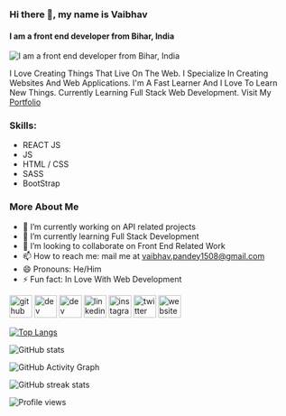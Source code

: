 ### Hi there 👋, my name is Vaibhav
#### I am a front end developer from Bihar, India
![I am a front end developer from Bihar, India](https://media.giphy.com/media/ZVik7pBtu9dNS/giphy.gif)

I Love Creating Things That Live On The Web. I Specialize In Creating Websites And Web Applications. I'm A Fast Learner And I Love To Learn New Things. Currently Learning Full Stack Web Development. Visit My [Portfolio](https://kumarvaibhav.vercel.app/)

### Skills: 
- REACT JS 
- JS
- HTML / CSS
- SASS
- BootStrap

### More About Me

- 🔭 I’m currently working on API related projects 
- 🌱 I’m currently learning Full Stack Development 
- 👯 I’m looking to collaborate on Front End Related Work 
- 📫 How to reach me: mail me at vaibhav.pandey1508@gmail.com 
- 😄 Pronouns: He/Him 
- ⚡ Fun fact: In Love With Web Development 


[<img src='https://github.githubassets.com/images/modules/logos_page/GitHub-Mark.png' alt='github' height='40'>](https://github.com/prgVaibhav)  [<img src='https://cdn.jsdelivr.net/npm/simple-icons@3.0.1/icons/dev-dot-to.svg' alt='dev' height='40'>](https://dev.to/devxvaibhav)  [<img src='https://cdn.jsdelivr.net/npm/simple-icons@3.0.1/icons/hashnode.svg' alt='dev' height='40'>](https://vaibhavwrites.hashnode.dev/)  [<img src='https://cdn.jsdelivr.net/npm/simple-icons@3.0.1/icons/linkedin.svg' alt='linkedin' height='40'>](https://www.linkedin.com/in/devXvaibhav/)  [<img src='https://cdn.jsdelivr.net/npm/simple-icons@3.0.1/icons/instagram.svg' alt='instagram' height='40'>](https://www.instagram.com/codeewithme/)  [<img src='https://cdn.jsdelivr.net/npm/simple-icons@3.0.1/icons/twitter.svg' alt='twitter' height='40'>](https://twitter.com/SyntaxError408)  [<img src='https://cdn.jsdelivr.net/npm/simple-icons@3.0.1/icons/icloud.svg' alt='website' height='40'>](https://kumarvaibhav.vercel.app/)  

[![Top Langs](https://github-readme-stats.vercel.app/api/top-langs/?username=prgVaibhav)](https://github.com/anuraghazra/github-readme-stats)

![GitHub stats](https://github-readme-stats.vercel.app/api?username=prgVaibhav&show_icons=true)  

![GitHub Activity Graph](https://activity-graph.herokuapp.com/graph?username=prgVaibhav)  

![GitHub streak stats](https://streak-stats.demolab.com/?user=prgVaibhav)  

![Profile views](https://gpvc.arturio.dev/prgVaibhav)  
